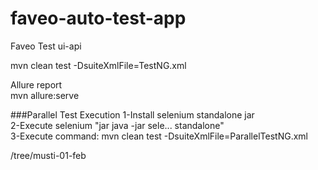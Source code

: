 # faveo-auto-test-app
Faveo Test ui-api

mvn clean test -DsuiteXmlFile=TestNG.xml

Allure report <br>
mvn allure:serve

###Parallel Test Execution
1-Install selenium standalone jar <br>
2-Execute selenium "jar java -jar sele... standalone" <br>
3-Execute command: mvn clean test -DsuiteXmlFile=ParallelTestNG.xml

/tree/musti-01-feb